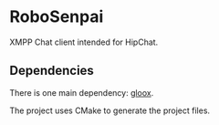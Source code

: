 RoboSenpai
==========

XMPP Chat client intended for HipChat.


## Dependencies
There is one main dependency: [gloox](http://camaya.net/gloox/).

The project uses CMake to generate the project files.
